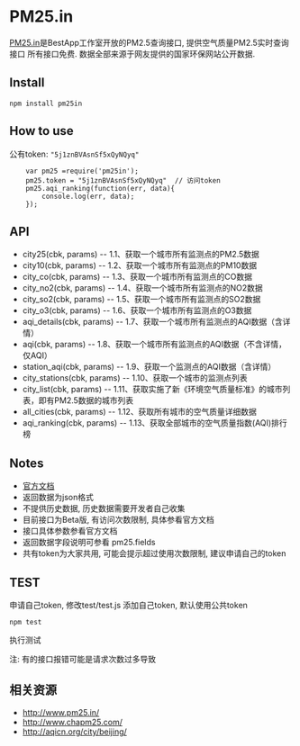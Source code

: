 PM25.in
=======

[PM25.in](http://www.pm25.in/)是BestApp工作室开放的PM2.5查询接口, 提供空气质量PM2.5实时查询接口
所有接口免费. 数据全部来源于网友提供的国家环保网站公开数据.



## Install

    npm install pm25in

## How to use
公有token: `"5j1znBVAsnSf5xQyNQyq"` 

```
    var pm25 =require('pm25in');
    pm25.token = "5j1znBVAsnSf5xQyNQyq"  // 访问token
    pm25.aqi_ranking(function(err, data){
        console.log(err, data);
    });
```


## API

* city25(cbk, params) -- 1.1、获取一个城市所有监测点的PM2.5数据
* city10(cbk, params) -- 1.2、获取一个城市所有监测点的PM10数据
* city_co(cbk, params) -- 1.3、获取一个城市所有监测点的CO数据
* city_no2(cbk, params) -- 1.4、获取一个城市所有监测点的NO2数据
* city_so2(cbk, params) -- 1.5、获取一个城市所有监测点的SO2数据 
* city_o3(cbk, params) -- 1.6、获取一个城市所有监测点的O3数据
* aqi_details(cbk, params) -- 1.7、获取一个城市所有监测点的AQI数据（含详情）
* aqi(cbk, params) -- 1.8、获取一个城市所有监测点的AQI数据（不含详情，仅AQI）
* station_aqi(cbk, params) -- 1.9、获取一个监测点的AQI数据（含详情）
* city_stations(cbk, params) -- 1.10、获取一个城市的监测点列表
* city_list(cbk, params) -- 1.11、获取实施了新《环境空气质量标准》的城市列表，即有PM2.5数据的城市列表
* all_cities(cbk, params) -- 1.12、获取所有城市的空气质量详细数据
* aqi_ranking(cbk, params) -- 1.13、获取全部城市的空气质量指数(AQI)排行榜

## Notes

* [官方文档](http://www.pm25.in/api_doc)
* 返回数据为json格式
* 不提供历史数据, 历史数据需要开发者自己收集
* 目前接口为Beta版, 有访问次数限制, 具体参看官方文档
* 接口具体参数参看官方文档
* 返回数据字段说明可参看 pm25.fields
* 共有token为大家共用, 可能会提示超过使用次数限制, 建议申请自己的token

## TEST
申请自己token, 修改test/test.js 添加自己token, 默认使用公共token
    
    npm test

执行测试

注: 有的接口报错可能是请求次数过多导致


## 相关资源

* http://www.pm25.in/
* http://www.chapm25.com/
* http://aqicn.org/city/beijing/
